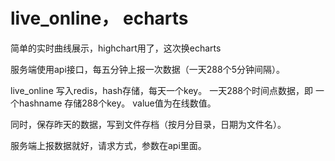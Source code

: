 
# live_online， echarts

简单的实时曲线展示，highchart用了，这次换echarts

服务端使用api接口，每五分钟上报一次数据（一天288个5分钟间隔）。

live_online 写入redis，hash存储，每天一个key。 一天288个时间点数据，即 一个hashname 存储288个key。 value值为在线数值。

同时，保存昨天的数据，写到文件存档（按月分目录，日期为文件名）。


服务端上报数据就好，请求方式，参数在api里面。
